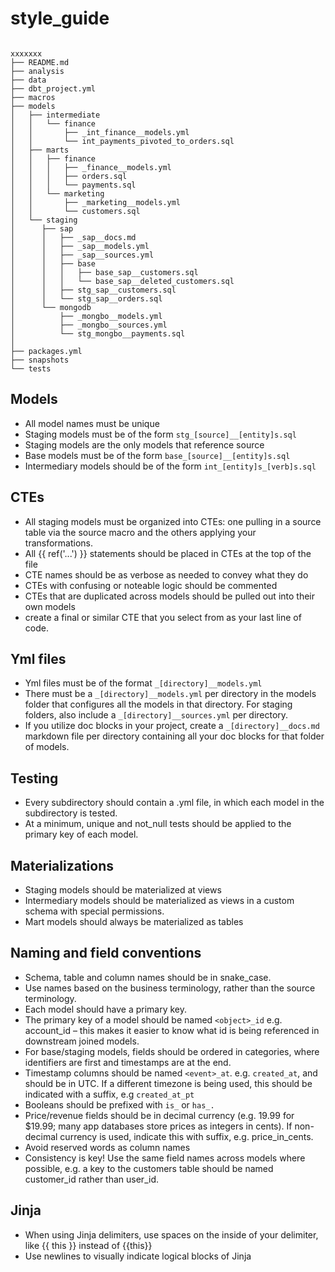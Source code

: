 # style_guide

```

xxxxxxx
├── README.md
├── analysis
├── data
├── dbt_project.yml
├── macros
├── models
│   ├── intermediate
│   │   └── finance
│   │       ├── _int_finance__models.yml
│   │       └── int_payments_pivoted_to_orders.sql
│   ├── marts
│   │   ├── finance
│   │   │   ├── _finance__models.yml
│   │   │   ├── orders.sql
│   │   │   └── payments.sql
│   │   └── marketing
│   │       ├── _marketing__models.yml
│   │       └── customers.sql
│   └── staging
│      ├── sap
│      │   ├── _sap__docs.md
│      │   ├── _sap__models.yml
│      │   ├── _sap__sources.yml
│      │   ├── base
│      │   │   ├── base_sap__customers.sql
│      │   │   └── base_sap__deleted_customers.sql
│      │   ├── stg_sap__customers.sql
│      │   └── stg_sap__orders.sql
│      └── mongodb
│          ├── _mongbo__models.yml
│          ├── _mongbo__sources.yml
│          └── stg_mongbo__payments.sql
│  
├── packages.yml
├── snapshots
└── tests
```

## Models
- All model names must be unique
- Staging models must be of the form ```stg_[source]__[entity]s.sql```
- Staging models are the only models that reference source
- Base models must be of the form ```base_[source]__[entity]s.sql```
- Intermediary models should be of the form ```int_[entity]s_[verb]s.sql```

## CTEs
- All staging models must be organized into CTEs: one pulling in a source table via the source macro and the others applying your transformations.
- All {{ ref('...') }} statements should be placed in CTEs at the top of the file
- CTE names should be as verbose as needed to convey what they do
- CTEs with confusing or noteable logic should be commented
- CTEs that are duplicated across models should be pulled out into their own models
- create a final or similar CTE that you select from as your last line of code. 

## Yml files

- Yml files must be of the format ```_[directory]__models.yml```
- There must be a ```_[directory]__models.yml``` per directory in the models folder that configures all the models in that directory. For staging folders, also include a ```_[directory]__sources.yml``` per directory.
- If you utilize doc blocks in your project, create a ```_[directory]__docs.md``` markdown file per directory containing all your doc blocks for that folder of models.

## Testing
- Every subdirectory should contain a .yml file, in which each model in the subdirectory is tested.
- At a minimum, unique and not_null tests should be applied to the primary key of each model.

## Materializations
- Staging models should be materialized at views
- Intermediary models should be materialized as views in a custom schema with special permissions.
- Mart models should always be materialized as tables

## Naming and field conventions

- Schema, table and column names should be in snake_case.
- Use names based on the business terminology, rather than the source terminology.
- Each model should have a primary key.
- The primary key of a model should be named ```<object>_id``` e.g. account_id – this makes it easier to know what id is being referenced in downstream joined models.
- For base/staging models, fields should be ordered in categories, where identifiers are first and timestamps are at the end.
- Timestamp columns should be named ```<event>_at```. e.g. ```created_at```, and should be in UTC. If a different timezone is being used, this should be indicated with a suffix, e.g ```created_at_pt```
- Booleans should be prefixed with ```is_``` or ```has_.```
- Price/revenue fields should be in decimal currency (e.g. 19.99 for $19.99; many app databases store prices as integers in cents). If non-decimal currency is used, indicate this with suffix, e.g. price_in_cents.
- Avoid reserved words as column names
- Consistency is key! Use the same field names across models where possible, e.g. a key to the customers table should be named customer_id rather than user_id. 

## Jinja

- When using Jinja delimiters, use spaces on the inside of your delimiter, like {{ this }} instead of {{this}}
- Use newlines to visually indicate logical blocks of Jinja



